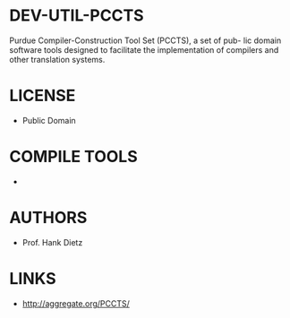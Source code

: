 # DEV-UTIL-PCCTS
Purdue Compiler-Construction Tool Set (PCCTS), a set of pub-      lic domain software tools designed to facilitate the  implementation of compilers and other translation systems.

LICENSE
===============
* Public Domain

COMPILE TOOLS
===============
* 
 
AUTHORS
===============
* Prof. Hank Dietz

LINKS
===============
* http://aggregate.org/PCCTS/
